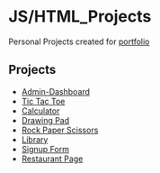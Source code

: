 # JS/HTML_Projects
 Personal Projects created for <a href = "https://nauhc.dev" >portfolio</a>

## Projects
- <a href = "https://chuan-chen.github.io/JS-HTML_Projects/Admin-Dashboard/index.html">Admin-Dashboard</a>
- <a href = "https://chuan-chen.github.io/JS-HTML_Projects/Tic_Tac_Toe/index.html"> Tic Tac Toe</a>
- <a href = "https://chuan-chen.github.io/JS-HTML_Projects/Calculator/index.html">Calculator</a>
- <a href = "https://chuan-chen.github.io/JS-HTML_Projects/Drawing%20PAD/index.html">Drawing Pad</a>
- <a href = "https://chuan-chen.github.io/JS-HTML_Projects/Rock-Paper-Scissors/index.html">Rock Paper Scissors</a>
- <a href = "https://chuan-chen.github.io/JS-HTML_Projects/Library/index.html">Library</a>
- <a href = "https://chuan-chen.github.io/JS-HTML_Projects/Signup_Form/index.html">Signup Form</a>
- <a href = "">Restaurant Page</a>